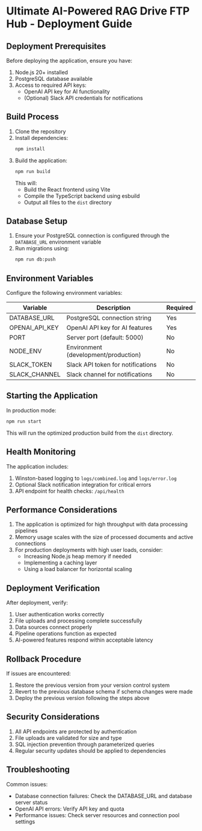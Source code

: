 # Ultimate AI-Powered RAG Drive FTP Hub - Deployment Guide

## Deployment Prerequisites

Before deploying the application, ensure you have:

1. Node.js 20+ installed
2. PostgreSQL database available
3. Access to required API keys:
   - OpenAI API key for AI functionality
   - (Optional) Slack API credentials for notifications

## Build Process

1. Clone the repository
2. Install dependencies:
   ```bash
   npm install
   ```
3. Build the application:
   ```bash
   npm run build
   ```
   This will:
   - Build the React frontend using Vite
   - Compile the TypeScript backend using esbuild
   - Output all files to the `dist` directory

## Database Setup

1. Ensure your PostgreSQL connection is configured through the `DATABASE_URL` environment variable
2. Run migrations using:
   ```bash
   npm run db:push
   ```

## Environment Variables

Configure the following environment variables:

| Variable | Description | Required |
|----------|-------------|----------|
| DATABASE_URL | PostgreSQL connection string | Yes |
| OPENAI_API_KEY | OpenAI API key for AI features | Yes |
| PORT | Server port (default: 5000) | No |
| NODE_ENV | Environment (development/production) | No |
| SLACK_TOKEN | Slack API token for notifications | No |
| SLACK_CHANNEL | Slack channel for notifications | No |

## Starting the Application

In production mode:

```bash
npm run start
```

This will run the optimized production build from the `dist` directory.

## Health Monitoring

The application includes:

1. Winston-based logging to `logs/combined.log` and `logs/error.log`
2. Optional Slack notification integration for critical errors
3. API endpoint for health checks: `/api/health`

## Performance Considerations

1. The application is optimized for high throughput with data processing pipelines
2. Memory usage scales with the size of processed documents and active connections
3. For production deployments with high user loads, consider:
   - Increasing Node.js heap memory if needed
   - Implementing a caching layer
   - Using a load balancer for horizontal scaling

## Deployment Verification

After deployment, verify:

1. User authentication works correctly
2. File uploads and processing complete successfully
3. Data sources connect properly
4. Pipeline operations function as expected
5. AI-powered features respond within acceptable latency

## Rollback Procedure

If issues are encountered:
1. Restore the previous version from your version control system
2. Revert to the previous database schema if schema changes were made
3. Deploy the previous version following the steps above

## Security Considerations

1. All API endpoints are protected by authentication
2. File uploads are validated for size and type
3. SQL injection prevention through parameterized queries
4. Regular security updates should be applied to dependencies

## Troubleshooting

Common issues:
- Database connection failures: Check the DATABASE_URL and database server status
- OpenAI API errors: Verify API key and quota
- Performance issues: Check server resources and connection pool settings